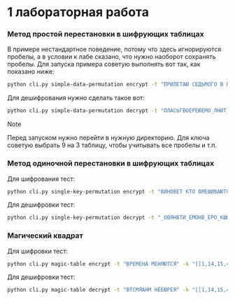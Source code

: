 # 1 лабораторная работа 

### Метод простой перестановки в шифрующих таблицах

В примере нестандартное поведение, потому что здесь игнорируются пробелы, а в условии к лабе сказано, что нужно 
наоборот сохранять пробелы. Для запуска примера советую выполнять вот так, как показано ниже: 

```bash
python cli.py simple-data-permutation encrypt -t "ПРИЛЕТАЮ СЕДЬМОГО В ПОЛДЕНЬ" -c 9 -r 3
```

Для дешифрования нужно сделать такое вот:

```bash
python cli.py simple-data-permutation decrypt -t "ПЛАСЬГВОЕРЕЮЕМО_ЛНИТ_ДО_ПДЬ" -c 9 -r 3
```

> [!NOTE]
> Перед запуском нужно перейти в нужную директорию. 
> Для ключа советую выбрать 9 на 3 таблицу, чтобы учитывать все пробелы и т.п.

### Метод одиночной перестановки в шифрующих таблицах

Для шифрования тест: 

```bash
python cli.py single-key-permutation encrypt -t "ВИНОВЕТ КТО ВМЕШИВАЮТСЯ В ДЕЛА, КОТОРЫЕ ЕГО НЕ КАСАЮТСЯ" -r 11 -c 5 -k "ЛИНИЯ"
```

Для дешифровки тест:

```bash
python cli.py single-key-permutation decrypt -t "_ОВЯНВТИ_ЕМОНВ_ЕРО_КШЫВДАИЕЕЕСВ_НЛААЕ_АЮЕГК,ТТОТ_СС_ОКЯ" -r 11 -c 5 -k "ЛИНИЯ"
```

### Магический квадрат

Для шифровки тест:

```bash
python cli.py magic-table encrypt -t "ВРЕМЕНА МЕНЯЮТСЯ" -k "[[1,14,15,4],[12,7,6,9],[8,11,10,5],[13,2,3,16]]"
```

Для дешифровки тест:

```bash
python cli.py magic-table decrypt -t "ВТСМЯАНМ НЕЕЮРЕЯ" -k "[[1,14,15,4],[12,7,6,9],[8,11,10,5],[13,2,3,16]]"
```